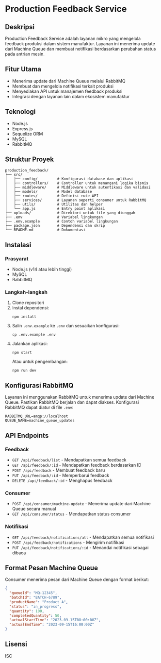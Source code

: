# Production Feedback Service

## Deskripsi
Production Feedback Service adalah layanan mikro yang mengelola feedback produksi dalam sistem manufaktur. Layanan ini menerima update dari Machine Queue dan membuat notifikasi berdasarkan perubahan status pada antrian mesin.

## Fitur Utama
- Menerima update dari Machine Queue melalui RabbitMQ
- Membuat dan mengelola notifikasi terkait produksi
- Menyediakan API untuk manajemen feedback produksi
- Integrasi dengan layanan lain dalam ekosistem manufaktur

## Teknologi
- Node.js
- Express.js
- Sequelize ORM
- MySQL
- RabbitMQ

## Struktur Proyek
```
production_feedback/
├── src/
│   ├── config/         # Konfigurasi database dan aplikasi
│   ├── controllers/    # Controller untuk menangani logika bisnis
│   ├── middleware/     # Middleware untuk autentikasi dan validasi
│   ├── models/         # Model database
│   ├── routes/         # Definisi rute API
│   ├── services/       # Layanan seperti consumer untuk RabbitMQ
│   ├── utils/          # Utilitas dan helper
│   └── app.js          # Entry point aplikasi
├── uploads/            # Direktori untuk file yang diunggah
├── .env                # Variabel lingkungan
├── .env.example        # Contoh variabel lingkungan
├── package.json        # Dependensi dan skrip
└── README.md           # Dokumentasi
```

## Instalasi

### Prasyarat
- Node.js (v14 atau lebih tinggi)
- MySQL
- RabbitMQ

### Langkah-langkah
1. Clone repositori
2. Instal dependensi:
   ```
   npm install
   ```
3. Salin `.env.example` ke `.env` dan sesuaikan konfigurasi:
   ```
   cp .env.example .env
   ```
4. Jalankan aplikasi:
   ```
   npm start
   ```
   Atau untuk pengembangan:
   ```
   npm run dev
   ```

## Konfigurasi RabbitMQ
Layanan ini menggunakan RabbitMQ untuk menerima update dari Machine Queue. Pastikan RabbitMQ berjalan dan dapat diakses. Konfigurasi RabbitMQ dapat diatur di file `.env`:

```
RABBITMQ_URL=amqp://localhost
QUEUE_NAME=machine_queue_updates
```

## API Endpoints

### Feedback
- `GET /api/feedback/list` - Mendapatkan semua feedback
- `GET /api/feedback/:id` - Mendapatkan feedback berdasarkan ID
- `POST /api/feedback` - Membuat feedback baru
- `PUT /api/feedback/:id` - Memperbarui feedback
- `DELETE /api/feedback/:id` - Menghapus feedback

### Consumer
- `POST /api/consumer/machine-update` - Menerima update dari Machine Queue secara manual
- `GET /api/consumer/status` - Mendapatkan status consumer

### Notifikasi
- `GET /api/feedback/notifications/all` - Mendapatkan semua notifikasi
- `POST /api/feedback/notifications` - Mengirim notifikasi
- `PUT /api/feedback/notifications/:id` - Menandai notifikasi sebagai dibaca

## Format Pesan Machine Queue
Consumer menerima pesan dari Machine Queue dengan format berikut:

```json
{
  "queueId": "MQ-12345",
  "batchId": "BATCH-6789",
  "productName": "Product A",
  "status": "in_progress",
  "quantity": 100,
  "completedQuantity": 50,
  "actualStartTime": "2023-09-15T08:00:00Z",
  "actualEndTime": "2023-09-15T16:00:00Z"
}
```

## Lisensi
ISC